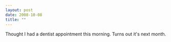 ```yaml
---
layout: post
date: 2008-10-08
title: ""
---
```

Thought I had a dentist appointment this morning. Turns out it's next month.